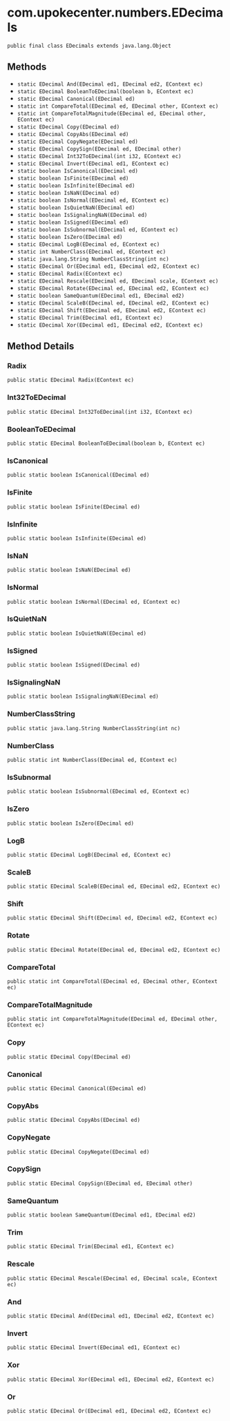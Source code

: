 # com.upokecenter.numbers.EDecimals

    public final class EDecimals extends java.lang.Object

## Methods

* `static EDecimal And​(EDecimal ed1,
   EDecimal ed2,
   EContext ec)`<br>
* `static EDecimal BooleanToEDecimal​(boolean b,
                 EContext ec)`<br>
* `static EDecimal Canonical​(EDecimal ed)`<br>
* `static int CompareTotal​(EDecimal ed,
            EDecimal other,
            EContext ec)`<br>
* `static int CompareTotalMagnitude​(EDecimal ed,
                     EDecimal other,
                     EContext ec)`<br>
* `static EDecimal Copy​(EDecimal ed)`<br>
* `static EDecimal CopyAbs​(EDecimal ed)`<br>
* `static EDecimal CopyNegate​(EDecimal ed)`<br>
* `static EDecimal CopySign​(EDecimal ed,
        EDecimal other)`<br>
* `static EDecimal Int32ToEDecimal​(int i32,
               EContext ec)`<br>
* `static EDecimal Invert​(EDecimal ed1,
      EContext ec)`<br>
* `static boolean IsCanonical​(EDecimal ed)`<br>
* `static boolean IsFinite​(EDecimal ed)`<br>
* `static boolean IsInfinite​(EDecimal ed)`<br>
* `static boolean IsNaN​(EDecimal ed)`<br>
* `static boolean IsNormal​(EDecimal ed,
        EContext ec)`<br>
* `static boolean IsQuietNaN​(EDecimal ed)`<br>
* `static boolean IsSignalingNaN​(EDecimal ed)`<br>
* `static boolean IsSigned​(EDecimal ed)`<br>
* `static boolean IsSubnormal​(EDecimal ed,
           EContext ec)`<br>
* `static boolean IsZero​(EDecimal ed)`<br>
* `static EDecimal LogB​(EDecimal ed,
    EContext ec)`<br>
* `static int NumberClass​(EDecimal ed,
           EContext ec)`<br>
* `static java.lang.String NumberClassString​(int nc)`<br>
* `static EDecimal Or​(EDecimal ed1,
  EDecimal ed2,
  EContext ec)`<br>
* `static EDecimal Radix​(EContext ec)`<br>
* `static EDecimal Rescale​(EDecimal ed,
       EDecimal scale,
       EContext ec)`<br>
* `static EDecimal Rotate​(EDecimal ed,
      EDecimal ed2,
      EContext ec)`<br>
* `static boolean SameQuantum​(EDecimal ed1,
           EDecimal ed2)`<br>
* `static EDecimal ScaleB​(EDecimal ed,
      EDecimal ed2,
      EContext ec)`<br>
* `static EDecimal Shift​(EDecimal ed,
     EDecimal ed2,
     EContext ec)`<br>
* `static EDecimal Trim​(EDecimal ed1,
    EContext ec)`<br>
* `static EDecimal Xor​(EDecimal ed1,
   EDecimal ed2,
   EContext ec)`<br>

## Method Details

### Radix
    public static EDecimal Radix​(EContext ec)
### Int32ToEDecimal
    public static EDecimal Int32ToEDecimal​(int i32, EContext ec)
### BooleanToEDecimal
    public static EDecimal BooleanToEDecimal​(boolean b, EContext ec)
### IsCanonical
    public static boolean IsCanonical​(EDecimal ed)
### IsFinite
    public static boolean IsFinite​(EDecimal ed)
### IsInfinite
    public static boolean IsInfinite​(EDecimal ed)
### IsNaN
    public static boolean IsNaN​(EDecimal ed)
### IsNormal
    public static boolean IsNormal​(EDecimal ed, EContext ec)
### IsQuietNaN
    public static boolean IsQuietNaN​(EDecimal ed)
### IsSigned
    public static boolean IsSigned​(EDecimal ed)
### IsSignalingNaN
    public static boolean IsSignalingNaN​(EDecimal ed)
### NumberClassString
    public static java.lang.String NumberClassString​(int nc)
### NumberClass
    public static int NumberClass​(EDecimal ed, EContext ec)
### IsSubnormal
    public static boolean IsSubnormal​(EDecimal ed, EContext ec)
### IsZero
    public static boolean IsZero​(EDecimal ed)
### LogB
    public static EDecimal LogB​(EDecimal ed, EContext ec)
### ScaleB
    public static EDecimal ScaleB​(EDecimal ed, EDecimal ed2, EContext ec)
### Shift
    public static EDecimal Shift​(EDecimal ed, EDecimal ed2, EContext ec)
### Rotate
    public static EDecimal Rotate​(EDecimal ed, EDecimal ed2, EContext ec)
### CompareTotal
    public static int CompareTotal​(EDecimal ed, EDecimal other, EContext ec)
### CompareTotalMagnitude
    public static int CompareTotalMagnitude​(EDecimal ed, EDecimal other, EContext ec)
### Copy
    public static EDecimal Copy​(EDecimal ed)
### Canonical
    public static EDecimal Canonical​(EDecimal ed)
### CopyAbs
    public static EDecimal CopyAbs​(EDecimal ed)
### CopyNegate
    public static EDecimal CopyNegate​(EDecimal ed)
### CopySign
    public static EDecimal CopySign​(EDecimal ed, EDecimal other)
### SameQuantum
    public static boolean SameQuantum​(EDecimal ed1, EDecimal ed2)
### Trim
    public static EDecimal Trim​(EDecimal ed1, EContext ec)
### Rescale
    public static EDecimal Rescale​(EDecimal ed, EDecimal scale, EContext ec)
### And
    public static EDecimal And​(EDecimal ed1, EDecimal ed2, EContext ec)
### Invert
    public static EDecimal Invert​(EDecimal ed1, EContext ec)
### Xor
    public static EDecimal Xor​(EDecimal ed1, EDecimal ed2, EContext ec)
### Or
    public static EDecimal Or​(EDecimal ed1, EDecimal ed2, EContext ec)
